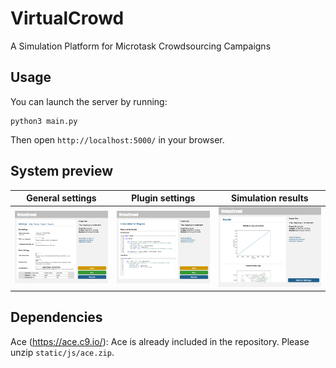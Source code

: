 # VirtualCrowd
A Simulation Platform for Microtask Crowdsourcing Campaigns

## Usage
You can launch the server by running:
```
python3 main.py
```
Then open `http://localhost:5000/` in your browser.

## System preview

| General settings         | Plugin settings           | Simulation results        |
|:------------------------:|:-------------------------:|:-------------------------:|
| ![s1](screenshots/1.png) | ![s2](screenshots/2.png)  | ![s3](screenshots/3.png)  |

## Dependencies
Ace (https://ace.c9.io/): Ace is already included in the repository. Please unzip `static/js/ace.zip`.
